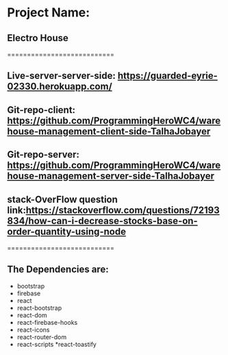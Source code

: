 # Project Name:
## Electro House
===========================
## Live-server-server-side: https://guarded-eyrie-02330.herokuapp.com/
## Git-repo-client: https://github.com/ProgrammingHeroWC4/warehouse-management-client-side-TalhaJobayer
## Git-repo-server: https://github.com/ProgrammingHeroWC4/warehouse-management-server-side-TalhaJobayer
   ## stack-OverFlow question link:https://stackoverflow.com/questions/72193834/how-can-i-decrease-stocks-base-on-order-quantity-using-node
===========================
## The Dependencies are: 
   * bootstrap
   * firebase
   * react
   * react-bootstrap
   * react-dom
   * react-firebase-hooks
   * react-icons
   * react-router-dom
   * react-scripts
    *react-toastify
   
